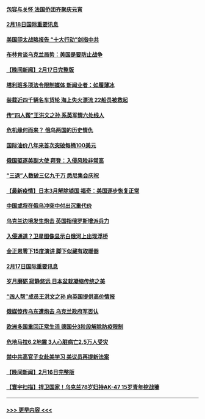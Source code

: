 #### [包容与关怀 法国侨团齐聚庆元宵](../pages/prog202/a103351114.md?t=02182101) 
#### [2月18日国际重要讯息](../pages/prog202/a103351084.md?t=02182101) 
#### [美国印太战略报告 “十大行动”剑指中共](../pages/prog202/a103351067.md?t=02182101) 
#### [布林肯谈乌克兰局势：美国是要防止战争](../pages/prog202/a103350968.md?t=02182101) 
#### [【晚间新闻】2月17日完整版](../pages/prog202/a103350845.md?t=02182101) 
#### [塔利班多项法令限制媒体 新闻业者：如履薄冰](../pages/prog202/a103350765.md?t=02182101) 
#### [装载近四千辆名车货轮 海上失火漂流 22船员被救起](../pages/prog202/a103350801.md?t=02182101) 
#### [传“四人帮”王洪文之孙 系英军情六处线人](../pages/prog202/a103350707.md?t=02182101) 
#### [危机缘何而来？ 俄乌两国的历史情仇](../pages/prog202/a103350715.md?t=02182101) 
#### [国际油价八年来首次突破每桶100美元](../pages/prog202/a103350598.md?t=02182101) 
#### [俄国驱逐美副大使 拜登：入侵风险非常高](../pages/prog202/a103350645.md?t=02182101) 
#### [“三退”人数破三亿九千万 悉尼集会庆祝](../pages/prog202/a103350463.md?t=02182101) 
#### [【最新疫情】日本3月解除锁国 福奇：美国逐步恢复正常](../pages/prog202/a103350407.md?t=02182101) 
#### [中国或将在俄乌冲突中付出沉重代价](../pages/prog202/a103350477.md?t=02182101) 
#### [乌克兰边境发生炮击 英国指俄罗斯增派兵力](../pages/prog202/a103350433.md?t=02182101) 
#### [入侵通道？卫星图像显示白俄河上出现浮桥](../pages/prog202/a103350220.md?t=02182101) 
#### [金正恩零下15度演讲 脚下似藏有取暖器](../pages/prog202/a103350238.md?t=02182101) 
#### [2月17日国际重要讯息](../pages/prog202/a103350251.md?t=02182101) 
#### [岁月磨砺 寂静悠远 日本盆栽凝缩传统之美](../pages/prog202/a103350242.md?t=02182101) 
#### [“四人帮”成员王洪文之孙 向英国提供高价情报](../pages/prog202/a103350168.md?t=02182101) 
#### [俄媒惊传乌东遭炮击 乌克兰政府军否认](../pages/prog202/a103350076.md?t=02182101) 
#### [欧洲多国重回正常生活 德国分3阶段解除防疫限制](../pages/prog202/a103350059.md?t=02182101) 
#### [危地马拉6.2地震 3人心脏病亡2.5万人受灾](../pages/prog202/a103349982.md?t=02182101) 
#### [禁中共高官子女赴美学习 美议员再提新法案](../pages/prog202/a103350012.md?t=02182101) 
#### [【晚间新闻】2月16日完整版](../pages/prog202/a103349945.md?t=02182101) 
#### [【寰宇扫描】捍卫国家！乌克兰78岁妇持AK-47 15岁青年挖战壕](../pages/prog202/a103349691.md?t=02182101) 

----
#### [ >>> 更早内容 <<< ](../indexes/prog202-earlier.md)
